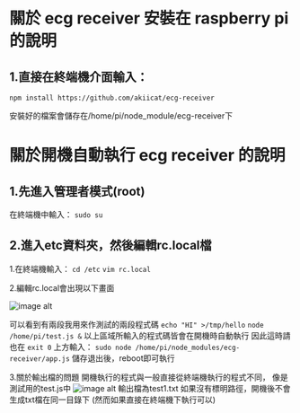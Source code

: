#  關於 ecg receiver 安裝在 raspberry pi 的說明
## 1.直接在終端機介面輸入：
```
npm install https://github.com/akiicat/ecg-receiver
```
安裝好的檔案會儲存在/home/pi/node_module/ecg-receiver下


# 關於開機自動執行 ecg receiver 的說明
## 1.先進入管理者模式(root)
在終端機中輸入：
`sudo su`
## 2.進入etc資料夾，然後編輯rc.local檔
1.在終端機輸入：
`cd /etc`
`vim rc.local`

2.編輯rc.local會出現以下畫面

![image alt](https://i.imgur.com/Vno2mqi.jpg)



可以看到有兩段我用來作測試的兩段程式碼
`echo "HI" >/tmp/hello`
`node /home/pi/test.js &`
以上區域所輸入的程式碼皆會在開機時自動執行
因此這時請也在
`exit 0`
上方輸入：
`sudo node /home/pi/node_modules/ecg-receiver/app.js`
儲存退出後，reboot即可執行

3.關於輸出檔的問題
開機執行的程式與一般直接從終端機執行的程式不同，
像是測試用的test.js中
![image alt](https://i.imgur.com/SABSILI.jpg)
輸出檔為test1.txt
如果沒有標明路徑，開機後不會生成txt檔在同一目錄下
(然而如果直接在終端機下執行可以)

